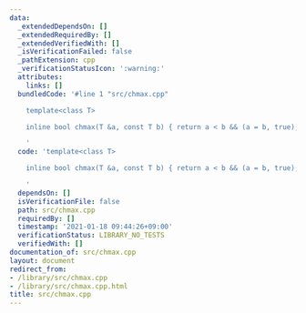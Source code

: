 ```yaml
---
data:
  _extendedDependsOn: []
  _extendedRequiredBy: []
  _extendedVerifiedWith: []
  _isVerificationFailed: false
  _pathExtension: cpp
  _verificationStatusIcon: ':warning:'
  attributes:
    links: []
  bundledCode: '#line 1 "src/chmax.cpp"

    template<class T>

    inline bool chmax(T &a, const T b) { return a < b && (a = b, true); }

    '
  code: 'template<class T>

    inline bool chmax(T &a, const T b) { return a < b && (a = b, true); }

    '
  dependsOn: []
  isVerificationFile: false
  path: src/chmax.cpp
  requiredBy: []
  timestamp: '2021-01-18 09:44:26+09:00'
  verificationStatus: LIBRARY_NO_TESTS
  verifiedWith: []
documentation_of: src/chmax.cpp
layout: document
redirect_from:
- /library/src/chmax.cpp
- /library/src/chmax.cpp.html
title: src/chmax.cpp
---
```

